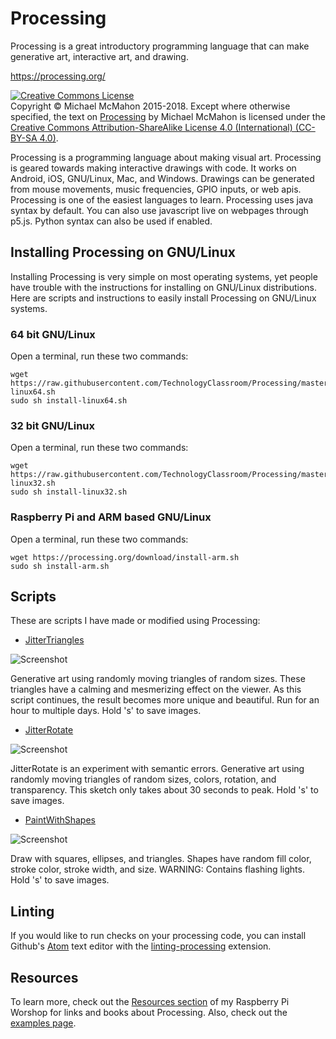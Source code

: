 # Processing

Processing is a great introductory programming language that can make generative
art, interactive art, and drawing.

https://processing.org/

<a rel="license" href="http://creativecommons.org/licenses/by-sa/4.0/"><img alt="Creative Commons License" style="border-width:0" src="https://i.creativecommons.org/l/by-sa/4.0/88x31.png" /></a><br>
Copyright © Michael McMahon 2015-2018.  Except where otherwise specified, the
text on [Processing](https://github.com/TechnologyClassroom/Processing/)
by Michael McMahon is licensed under the
[Creative Commons Attribution-ShareAlike License 4.0 (International) (CC-BY-SA 4.0)](https://creativecommons.org/licenses/by-sa/4.0/).

Processing is a programming language about making visual art.  Processing is
geared towards making interactive drawings with code.  It works on Android, iOS,
GNU/Linux, Mac, and Windows.  Drawings can be generated from mouse movements,
music frequencies, GPIO inputs, or web apis.  Processing is one of the easiest
languages to learn.  Processing uses java syntax by default.  You can also use
javascript live on webpages through p5.js.  Python syntax can also be used if
enabled.

## Installing Processing on GNU/Linux

Installing Processing is very simple on most operating systems, yet people have
trouble with the instructions for installing on GNU/Linux distributions.  Here
are scripts and instructions to easily install Processing on GNU/Linux systems.

### 64 bit GNU/Linux

Open a terminal, run these two commands:

```
wget https://raw.githubusercontent.com/TechnologyClassroom/Processing/master/install-linux64.sh
sudo sh install-linux64.sh
```

### 32 bit GNU/Linux

Open a terminal, run these two commands:

```
wget https://raw.githubusercontent.com/TechnologyClassroom/Processing/master/install-linux32.sh
sudo sh install-linux32.sh
```

### Raspberry Pi and ARM based GNU/Linux

Open a terminal, run these two commands:

```
wget https://processing.org/download/install-arm.sh
sudo sh install-arm.sh
```

## Scripts

These are scripts I have made or modified using Processing:

- [JitterTriangles](https://github.com/TechnologyClassroom/Processing/blob/master/JitterTriangles/JitterTriangles.pde)

![Screenshot](https://github.com/TechnologyClassroom/Processing/blob/master/Images/JitterTriangles-29822.png?raw=true "Screenshot")

Generative art using randomly moving triangles of random sizes.  These triangles
have a calming and mesmerizing effect on the viewer.  As this script continues,
the result becomes more unique and beautiful.  Run for an hour to multiple days.
Hold 's' to save images.

- [JitterRotate](https://github.com/TechnologyClassroom/Processing/blob/master/JitterRotate/JitterRotate.pde)

![Screenshot](https://github.com/TechnologyClassroom/Processing/blob/master/Images/JitterRotate-0531.png?raw=true "Screenshot")

JitterRotate is an experiment with semantic errors.  Generative art using
randomly moving triangles of random sizes, colors, rotation, and transparency.
This sketch only takes about 30 seconds to peak.  Hold 's' to save images.

- [PaintWithShapes](https://github.com/TechnologyClassroom/Processing/blob/master/PaintWithShapes/PaintWithShapes.pde)

![Screenshot](https://github.com/TechnologyClassroom/Processing/blob/master/Images/PaintWithShapes.png?raw=true "Screenshot")

Draw with squares, ellipses, and triangles.  Shapes have random fill color,
stroke color, stroke width, and size.  WARNING: Contains flashing lights.  Hold
's' to save images.

## Linting

If you would like to run checks on your processing code, you can install
Github's [Atom](https://atom.io/) text editor with the
[linting-processing](https://atom.io/packages/linter-processing) extension.

## Resources

To learn more, check out the
[Resources section](https://github.com/TechnologyClassroom/RaspberryPiProgrammingWorkshop#resources)
of my Raspberry Pi Worshop for links and books about Processing.  Also, check
out the
[examples page](https://github.com/TechnologyClassroom/Processing/blob/master/ProcessingExamples.md).

